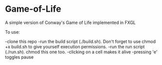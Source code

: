 # Game-of-Life
A simple version of Conway's Game of Life implemented in FXGL

To use:

  -clone this repo
  -run the build script (./build.sh). Don't forget to use chmod +x build.sh to give yourself execution permissions.
  -run the run script (./run.sh). chmod this one too.
  -clicking on a cell makes it alive
  -pressing 'e' toggles pause
